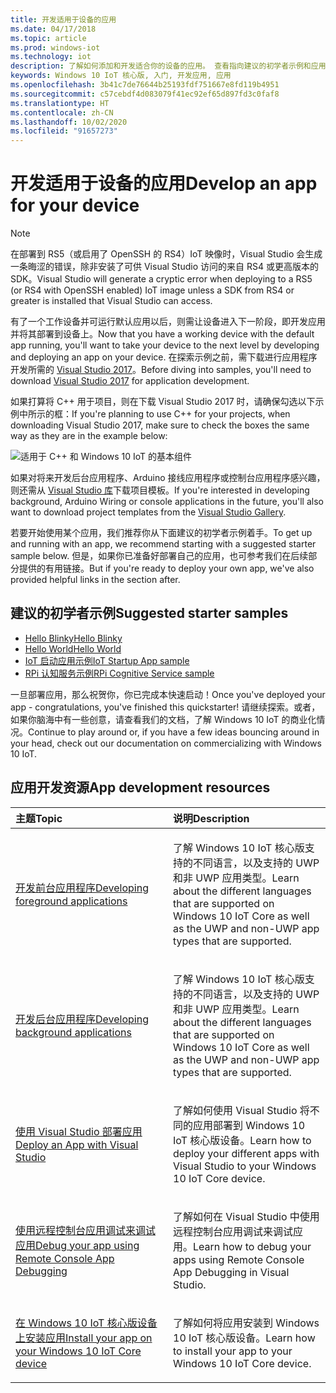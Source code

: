 ```yaml
---
title: 开发适用于设备的应用
ms.date: 04/17/2018
ms.topic: article
ms.prod: windows-iot
ms.technology: iot
description: 了解如何添加和开发适合你的设备的应用。 查看指向建议的初学者示例和应用开发资源的链接。
keywords: Windows 10 IoT 核心版, 入门, 开发应用, 应用
ms.openlocfilehash: 3b41c7de76644b25193fdf751667e8fd119b4951
ms.sourcegitcommit: c57cebdf4d083079f41ec92ef65d897fd3c0faf8
ms.translationtype: HT
ms.contentlocale: zh-CN
ms.lasthandoff: 10/02/2020
ms.locfileid: "91657273"
---
```

# <a name="develop-an-app-for-your-device"></a><span data-ttu-id="830fb-105">开发适用于设备的应用</span><span class="sxs-lookup"><span data-stu-id="830fb-105">Develop an app for your device</span></span>

> [!NOTE]
> <span data-ttu-id="830fb-106">在部署到 RS5（或启用了 OpenSSH 的 RS4）IoT 映像时，Visual Studio 会生成一条晦涩的错误，除非安装了可供 Visual Studio 访问的来自 RS4 或更高版本的 SDK。</span><span class="sxs-lookup"><span data-stu-id="830fb-106">Visual Studio will generate a cryptic error when deploying to a RS5 (or RS4 with OpenSSH enabled) IoT image unless a SDK from RS4 or greater is installed that Visual Studio can access.</span></span>

<span data-ttu-id="830fb-107">有了一个工作设备并可运行默认应用以后，则需让设备进入下一阶段，即开发应用并将其部署到设备上。</span><span class="sxs-lookup"><span data-stu-id="830fb-107">Now that you have a working device with the default app running, you'll want to take your device to the next level by developing and deploying an app on your device.</span></span> <span data-ttu-id="830fb-108">在探索示例之前，需下载进行应用程序开发所需的 [Visual Studio 2017](https://www.visualstudio.com/downloads/)。</span><span class="sxs-lookup"><span data-stu-id="830fb-108">Before diving into samples, you'll need to download [Visual Studio 2017](https://www.visualstudio.com/downloads/) for application development.</span></span>

<span data-ttu-id="830fb-109">如果打算将 C++ 用于项目，则在下载 Visual Studio 2017 时，请确保勾选以下示例中所示的框：</span><span class="sxs-lookup"><span data-stu-id="830fb-109">If you're planning to use C++ for your projects, when downloading Visual Studio 2017, make sure to check the boxes the same way as they are in the example below:</span></span>

![适用于 C++ 和 Windows 10 IoT 的基本组件](../../media/DevelopApp/VS-CPP.jpg)

<span data-ttu-id="830fb-111">如果对将来开发后台应用程序、Arduino 接线应用程序或控制台应用程序感兴趣，则还需从 [Visual Studio 库](https://marketplace.visualstudio.com/items?itemName=MicrosoftIoT.WindowsIoTCoreProjectTemplatesforVS15)下载项目模板。</span><span class="sxs-lookup"><span data-stu-id="830fb-111">If you're interested in developing background, Arduino Wiring or console applications in the future, you'll also want to download project templates from the [Visual Studio Gallery](https://marketplace.visualstudio.com/items?itemName=MicrosoftIoT.WindowsIoTCoreProjectTemplatesforVS15).</span></span>


<span data-ttu-id="830fb-112">若要开始使用某个应用，我们推荐你从下面建议的初学者示例着手。</span><span class="sxs-lookup"><span data-stu-id="830fb-112">To get up and running with an app, we recommend starting with a suggested starter sample below.</span></span> <span data-ttu-id="830fb-113">但是，如果你已准备好部署自己的应用，也可参考我们在后续部分提供的有用链接。</span><span class="sxs-lookup"><span data-stu-id="830fb-113">But if you're ready to deploy your own app, we've also provided helpful links in the section after.</span></span>

## <a name="suggested-starter-samples"></a><span data-ttu-id="830fb-114">建议的初学者示例</span><span class="sxs-lookup"><span data-stu-id="830fb-114">Suggested starter samples</span></span>

* [<span data-ttu-id="830fb-115">Hello Blinky</span><span class="sxs-lookup"><span data-stu-id="830fb-115">Hello Blinky</span></span>](https://github.com/Microsoft/Windows-iotcore-samples/tree/develop/Samples/HelloBlinky)
* [<span data-ttu-id="830fb-116">Hello World</span><span class="sxs-lookup"><span data-stu-id="830fb-116">Hello World</span></span>](https://github.com/Microsoft/Windows-iotcore-samples/tree/develop/Samples/HelloWorld)
* [<span data-ttu-id="830fb-117">IoT 启动应用示例</span><span class="sxs-lookup"><span data-stu-id="830fb-117">IoT Startup App sample</span></span>](https://github.com/Microsoft/Windows-iotcore-samples/tree/develop/Samples/IoTStartApp)
* [<span data-ttu-id="830fb-118">RPi 认知服务示例</span><span class="sxs-lookup"><span data-stu-id="830fb-118">RPi Cognitive Service sample</span></span>](https://github.com/Microsoft/Windows-iotcore-samples/tree/develop/Samples/RPiCognitiveService) 



<span data-ttu-id="830fb-119">一旦部署应用，那么祝贺你，你已完成本快速启动！</span><span class="sxs-lookup"><span data-stu-id="830fb-119">Once you've deployed your app - congratulations, you've finished this quickstarter!</span></span> <span data-ttu-id="830fb-120">请继续探索。或者，如果你脑海中有一些创意，请查看我们的文档，了解 Windows 10 IoT 的商业化情况。</span><span class="sxs-lookup"><span data-stu-id="830fb-120">Continue to play around or, if you have a few ideas bouncing around in your head, check out our documentation on commercializing with Windows 10 IoT.</span></span> 

## <a name="app-development-resources"></a><span data-ttu-id="830fb-121">应用开发资源</span><span class="sxs-lookup"><span data-stu-id="830fb-121">App development resources</span></span>

<table>
<colgroup>
<col width="50%" />
<col width="50%" />
</colgroup>
<thead>
<tr class="header">
<th align="left"><span data-ttu-id="830fb-122">主题</span><span class="sxs-lookup"><span data-stu-id="830fb-122">Topic</span></span></th>
<th align="left"><span data-ttu-id="830fb-123">说明</span><span class="sxs-lookup"><span data-stu-id="830fb-123">Description</span></span></th>
</tr>
</thead>
<tbody>

<tr class="odd">
<td align="left"><p><span data-ttu-id="830fb-124"><a href="../../develop-your-app/buildingappsforiotcore.md" data-raw-source="[Developing foreground applications](../../develop-your-app/buildingappsforiotcore.md)">开发前台应用程序</a></span><span class="sxs-lookup"><span data-stu-id="830fb-124"><a href="../../develop-your-app/buildingappsforiotcore.md" data-raw-source="[Developing foreground applications](../../develop-your-app/buildingappsforiotcore.md)">Developing foreground applications</a></span></span></p></td>
<td align="left"><p><span data-ttu-id="830fb-125">了解 Windows 10 IoT 核心版支持的不同语言，以及支持的 UWP 和非 UWP 应用类型。</span><span class="sxs-lookup"><span data-stu-id="830fb-125">Learn about the different languages that are supported on Windows 10 IoT Core as well as the UWP and non-UWP app types that are supported.</span></span></p></td>
</tr>

<tr class="odd">
<td align="left"><p><span data-ttu-id="830fb-126"><a href="../../develop-your-app/backgroundapplications.md" data-raw-source="[Developing background applications](../../develop-your-app/backgroundapplications.md)">开发后台应用程序</a></span><span class="sxs-lookup"><span data-stu-id="830fb-126"><a href="../../develop-your-app/backgroundapplications.md" data-raw-source="[Developing background applications](../../develop-your-app/backgroundapplications.md)">Developing background applications</a></span></span></p></td>
<td align="left"><p><span data-ttu-id="830fb-127">了解 Windows 10 IoT 核心版支持的不同语言，以及支持的 UWP 和非 UWP 应用类型。</span><span class="sxs-lookup"><span data-stu-id="830fb-127">Learn about the different languages that are supported on Windows 10 IoT Core as well as the UWP and non-UWP app types that are supported.</span></span></p></td>
</tr>

<tr class="odd">
<td align="left"><p><span data-ttu-id="830fb-128"><a href="../../develop-your-app/appdeployment.md" data-raw-source="[Deploy an App with Visual Studio](../../develop-your-app/appdeployment.md)">使用 Visual Studio 部署应用</a></span><span class="sxs-lookup"><span data-stu-id="830fb-128"><a href="../../develop-your-app/appdeployment.md" data-raw-source="[Deploy an App with Visual Studio](../../develop-your-app/appdeployment.md)">Deploy an App with Visual Studio</a></span></span></p></td>
<td align="left"><p><span data-ttu-id="830fb-129">了解如何使用 Visual Studio 将不同的应用部署到 Windows 10 IoT 核心版设备。</span><span class="sxs-lookup"><span data-stu-id="830fb-129">Learn how to deploy your different apps with Visual Studio to your Windows 10 IoT Core device.</span></span></p></td>
</tr>

<tr class="odd">
<td align="left"><p><span data-ttu-id="830fb-130"><a href="../../develop-your-app/remotedebugging.md" data-raw-source="[Debug your app using Remote Console App Debugging](../../develop-your-app/remotedebugging.md)">使用远程控制台应用调试来调试应用</a></span><span class="sxs-lookup"><span data-stu-id="830fb-130"><a href="../../develop-your-app/remotedebugging.md" data-raw-source="[Debug your app using Remote Console App Debugging](../../develop-your-app/remotedebugging.md)">Debug your app using Remote Console App Debugging</a></span></span></p></td>
<td align="left"><p><span data-ttu-id="830fb-131">了解如何在 Visual Studio 中使用远程控制台应用调试来调试应用。</span><span class="sxs-lookup"><span data-stu-id="830fb-131">Learn how to debug your apps using Remote Console App Debugging in Visual Studio.</span></span></p></td>
</tr>

<tr class="odd">
<td align="left"><p><span data-ttu-id="830fb-132"><a href="../../develop-your-app/appinstaller.md" data-raw-source="[Install your app on your Windows 10 IoT Core device](../../develop-your-app/appinstaller.md)">在 Windows 10 IoT 核心版设备上安装应用</a></span><span class="sxs-lookup"><span data-stu-id="830fb-132"><a href="../../develop-your-app/appinstaller.md" data-raw-source="[Install your app on your Windows 10 IoT Core device](../../develop-your-app/appinstaller.md)">Install your app on your Windows 10 IoT Core device</a></span></span></p></td>
<td align="left"><p><span data-ttu-id="830fb-133">了解如何将应用安装到 Windows 10 IoT 核心版设备。</span><span class="sxs-lookup"><span data-stu-id="830fb-133">Learn how to install your app to your Windows 10 IoT Core device.</span></span></p></td>
</tr>

</tbody>
</table>
